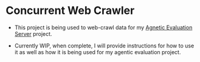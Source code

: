 # Concurrent Web Crawler

* This project is being used to web-crawl data for my [Agnetic Evaluation Server](https://github.com/davidset13/intelligence_eval) project.

* Currently WIP, when complete, I will provide instructions for how to use it as well as how it is being used for my agentic evaluation project.
